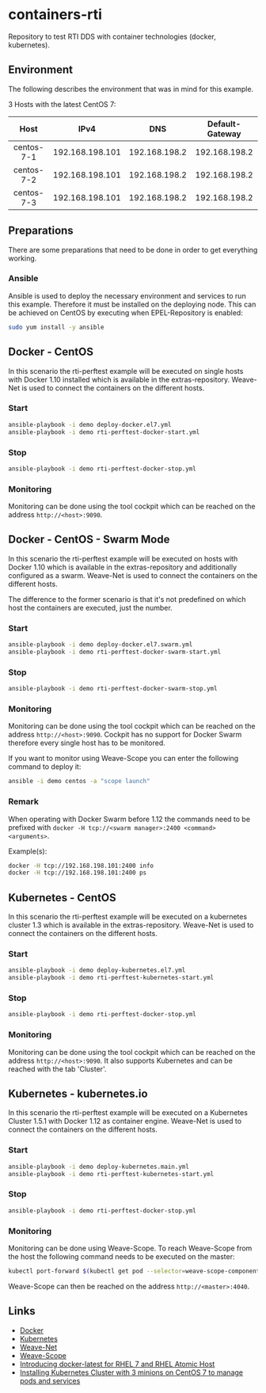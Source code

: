 # containers-rti
Repository to test RTI DDS with container technologies (docker, kubernetes).

## Environment
The following describes the environment that was in mind for this example.

3 Hosts with the latest CentOS 7:

| Host       | IPv4            | DNS             | Default-Gateway |
|:----------:|:---------------:|:---------------:|:---------------:|
| centos-7-1 | 192.168.198.101 | 192.168.198.2   | 192.168.198.2   |
| centos-7-2 | 192.168.198.101 | 192.168.198.2   | 192.168.198.2   |
| centos-7-3 | 192.168.198.101 | 192.168.198.2   | 192.168.198.2   |


## Preparations
There are some preparations that need to be done in order to get everything working.

### Ansible
Ansible is used to deploy the necessary environment and services to run this example. Therefore it must be installed on the deploying node. This can be achieved on CentOS by executing when EPEL-Repository is enabled:
```bash
sudo yum install -y ansible
```


## Docker - CentOS
In this scenario the rti-perftest example will be executed on single hosts with Docker 1.10 installed which is available in the extras-repository.
Weave-Net is used to connect the containers on the different hosts.

### Start
```bash
ansible-playbook -i demo deploy-docker.el7.yml
ansible-playbook -i demo rti-perftest-docker-start.yml
```

### Stop
```bash
ansible-playbook -i demo rti-perftest-docker-stop.yml
```

### Monitoring
Monitoring can be done using the tool cockpit which can be reached on the address `http://<host>:9090`.


## Docker - CentOS - Swarm Mode
In this scenario the rti-perftest example will be executed on hosts with Docker 1.10 which is available in the extras-repository and additionally configured as a swarm.
Weave-Net is used to connect the containers on the different hosts.

The difference to the former scenario is that it's not predefined on which host the containers are executed, just the number.

### Start
```bash
ansible-playbook -i demo deploy-docker.el7.swarm.yml
ansible-playbook -i demo rti-perftest-docker-swarm-start.yml
```

### Stop
```bash
ansible-playbook -i demo rti-perftest-docker-swarm-stop.yml
```

### Monitoring
Monitoring can be done using the tool cockpit which can be reached on the address `http://<host>:9090`. Cockpit has no support for Docker Swarm therefore every single host has to be monitored.

If you want to monitor using Weave-Scope you can enter the following command to deploy it:
```bash
ansible -i demo centos -a "scope launch"
```

### Remark
When operating with Docker Swarm before 1.12 the commands need to be prefixed with `docker -H tcp://<swarm manager>:2400 <command> <arguments>`.

Example(s):
```bash
docker -H tcp://192.168.198.101:2400 info
docker -H tcp://192.168.198.101:2400 ps
```


## Kubernetes - CentOS
In this scenario the rti-perftest example will be executed on a kubernetes cluster 1.3 which is available in the extras-repository.
Weave-Net is used to connect the containers on the different hosts.

### Start
```bash
ansible-playbook -i demo deploy-kubernetes.el7.yml
ansible-playbook -i demo rti-perftest-kubernetes-start.yml
```

### Stop
```bash
ansible-playbook -i demo rti-perftest-docker-stop.yml
```

### Monitoring
Monitoring can be done using the tool cockpit which can be reached on the address `http://<host>:9090`. It also supports Kubernetes and can be reached with the tab 'Cluster'.


## Kubernetes - kubernetes.io
In this scenario the rti-perftest example will be executed on a Kubernetes Cluster 1.5.1 with Docker 1.12 as container engine.
Weave-Net is used to connect the containers on the different hosts.

### Start
```bash
ansible-playbook -i demo deploy-kubernetes.main.yml
ansible-playbook -i demo rti-perftest-kubernetes-start.yml
```

### Stop
```bash
ansible-playbook -i demo rti-perftest-docker-stop.yml
```

### Monitoring
Monitoring can be done using Weave-Scope. To reach Weave-Scope from the host the following command needs to be executed on the master:
```bash
kubectl port-forward $(kubectl get pod --selector=weave-scope-component=app -o jsonpath='{.items..metadata.name}') 4040
```
Weave-Scope can then be reached on the address `http://<master>:4040`.

## Links
-   [Docker](http://www.docker.io)
-   [Kubernetes](http://www.kubernetes.io)
-   [Weave-Net](https://www.weave.works/products/weave-net/)
-   [Weave-Scope](https://www.weave.works/products/weave-scope/)
-   [Introducing docker-latest for RHEL 7 and RHEL Atomic Host](https://access.redhat.com/articles/2317361)
-   [Installing Kubernetes Cluster with 3 minions on CentOS 7 to manage pods and services](http://severalnines.com/blog/installing-kubernetes-cluster-minions-centos7-manage-pods-services)

